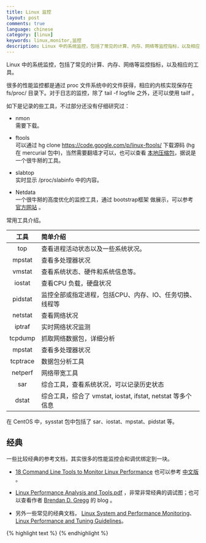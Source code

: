 ```yaml
---
title: Linux 监控
layout: post
comments: true
language: chinese
category: [linux]
keywords: linux,monitor,监控
description: Linux 中的系统监控，包括了常见的计算、内存、网络等监控指标，以及相应的工具。
---
```


Linux 中的系统监控，包括了常见的计算、内存、网络等监控指标，以及相应的工具。

<!-- more -->

很多的性能监控都是通过 proc 文件系统中的文件获得，相应的内核实现保存在 fs/proc/ 目录下。对于日志的监控，除了 tail -f logfile 之外，还可以使用 tailf 。

如下是记录的些工具，不过部分还没有仔细研究过：

* nmon<br>需要下载。

* ftools<br>可以通过  hg clone https://code.google.com/p/linux-ftools/ 下载源码 (hg 在 mercurial 包中)，当然需要翻墙才可以，也可以查看 [本地压缩包](/reference/linux/monitor/linux-ftools.tar.bz2)，据说是一个很牛掰的工具。

* slabtop<br>实时显示 /proc/slabinfo 中的内容。

* Netdata<br>一个很牛掰的高度优化的监控工具，通过 bootstrap框架 做展示，可以参考 [官方网站](https://github.com/firehol/netdata) 。


<!--
首先通过 lscpu 查看 CPU 的基本配置，然后通过 mpstat -P ALL 1 查看多核的性能，查看是否负载均衡。如果不均衡可能是由于：设置了 NUMA、网卡绑定不均衡。<br><br>
BIOS设置  sudo ./idracadm7  -r 10.212.199.160 -u root -p calvin get bios.memsettings.nodeinterleave
/home/tops/bin/python   /usr/alisys/dragoon/libexec/hwqc/hwqc.py bios          查看BIOS设置
上面错误显示，目前BIOS层存在三个问题：
1. BIOS层的NUMA设置。OS层的NUMA已经设置好了，但是BIOS层没有进行修改，这个之前进行过测试，如果出现内存跨CPU访问，会对数据库的性能有较大影响。
2. BIOS层的功耗设置。OS层的功耗目前还是节能模式，在访问IO、内存等处理时，CPU会有一些延迟处理，对性能有较大影响。
3. BIOS层的Turbo Boost设置。Turbo Boost在BIOS层没有关闭。

https://linux.cn/article-6924-1.html   Linux 性能分析的前 60 秒
-->

常用工具介绍。

| 工具     | 简单介绍                                                    |
| :----:   | :--------                                                   |
| top      | 查看进程活动状态以及一些系统状况。                          |
| mpstat   | 查看多处理器状况                                            |
| vmstat   | 查看系统状态、硬件和系统信息等。                            |
| iostat   | 查看CPU 负载，硬盘状况                                      |
| pidstat  | 监控全部或指定进程，包括CPU、内存、IO、任务切换、线程等     |
| netstat  | 查看网络状况                                                |
| iptraf   | 实时网络状况监测                                            |
| tcpdump  | 抓取网络数据包，详细分析                                    |
| mpstat   | 查看多处理器状况                                            |
| tcptrace | 数据包分析工具                                              |
| netperf  | 网络带宽工具                                                |
| sar      | 综合工具，查看系统状况，可以记录历史状态                    |
| dstat    | 综合工具，综合了 vmstat, iostat, ifstat, netstat 等多个信息 |

在 CentOS 中，sysstat 包中包括了 sar、iostat、mpstat、pidstat 等。

## 经典

一些比较经典的参考文档，其实很多的性能监控会和调优绑定到一块。

* [18 Command Line Tools to Monitor Linux Performance](http://www.tecmint.com/command-line-tools-to-monitor-linux-performance/) 也可以参考 [中文版](http://os.51cto.com/art/201402/429890.htm) 。

* [Linux Performance Analysis and Tools.pdf](/reference/linux/monitor/Linux_Performance_Analysis_and_Tools.pdf) ，非常非常经典的调试图；也可以查看作者 [Brendan D. Gregg](http://www.brendangregg.com/) 的 blog 。

* 另外一些常见的经典文档， [Linux System and Performance Monitoring](/reference/linux/monitor/linuxcon2010-linux-monitoring.pdf)、[Linux Performance and Tuning Guidelines](/reference/linux/monitor/redp4285.pdf)。


{% highlight text %}
{% endhighlight %}
